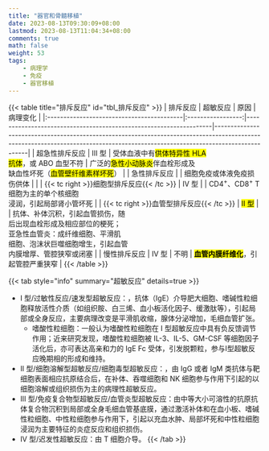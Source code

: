 ```yaml
---
title: "器官和骨髓移植"
date: 2023-08-13T09:30:09+08:00
lastmod: 2023-08-13T11:04:34+08:00
comments: true
math: false
weight: 53
tags:
    - 病理学
    - 免疫
    - 器官移植
---
```


{{< table title="排斥反应" id="tbl_排斥反应" >}}
| 排斥反应                                  |      超敏反应     | 原因                                                              | 病理变化                                                                                                                                                                       |
|:------------------------------------------|:-----------------:|-------------------------------------------------------------------|--------------------------------------------------------------------------------------------------------------------------------------------------------------------------------|
| 超急性排斥反应                            |        Ⅲ 型       | 受体血液中有<mark>供体特异性 HLA<br/>抗体</mark>，或 ABO 血型不符 | 广泛的<mark>急性小动脉炎</mark>伴血栓形成及<br/>缺血性坏死（<mark>血管壁纤维素样坏死</mark>）                                                                                  |
| 急性排斥反应                              |                   | 细胞免疫或体液免疫损伤供体                                        |                                                                                                                                                                                |
| {{< tc right >}}细胞型排斥反应{{< /tc >}} |        Ⅳ 型       |                                                                   | CD4<sup>+</sup>、CD8<sup>+</sup> T 细胞为主的单个核细胞<br/>浸润，引起局部肾小管坏死                                                                                           |
| {{< tc right >}}血管型排斥反应{{< /tc >}} | <mark>Ⅱ 型</mark> |                                                                   | 抗体、补体沉积，引起血管损伤，随<br/>后出现血栓形成及相应部位的梗死；<br/>亚急性血管炎：成纤维细胞、平滑肌<br/>细胞、泡沫状巨噬细胞增生，引起血管<br/>内膜增厚、管腔狭窄或闭塞 |
| 慢性排斥反应                              |        Ⅳ 型       | 不明                                                              | <mark>**血管内膜纤维化**</mark>，引起管腔严重狭窄                                                                                                                              |
{{< /table >}}

{{< tab style="info" summary="超敏反应" details=true >}}
- Ⅰ 型/过敏性反应/速发型超敏反应：，抗体（IgE）介导肥大细胞、嗜碱性粒细胞释放活性介质（如组织胺、白三烯、血小板活化因子、缓激肽等），引起局部或全身反应，主要病理改变是平滑肌收缩，腺体分泌增加，毛细血管扩张。
    - 嗜酸性粒细胞：一般认为嗜酸性粒细胞在 Ⅰ 型超敏反应中具有负反馈调节作用；近来研究发现，嗜酸性粒细胞被 IL-3、IL-5、GM-CSF 等细胞因子活化后，亦可表达高亲和力的 IgE Fc 受体，引发脱颗粒，参与Ⅰ型超敏反应晚期相的形成和维持。
- Ⅱ 型/细胞溶解型超敏反应/细胞毒型超敏反应：，由 IgG 或者 IgM 类抗体与靶细胞表面相应抗原结合后，在补体、吞噬细胞和 NK 细胞参与作用下引起的以细胞溶解或组织损伤为主的病理性超敏反应。
- Ⅲ 型/免疫复合物型超敏反应/血管炎型超敏反应：由中等大小可溶性的抗原抗体复合物沉积到局部或全身毛细血管基底膜，通过激活补体和在血小板、嗜碱性粒细胞、中性粒细胞参与作用下，引起以充血水肿、局部坏死和中性粒细胞浸润为主要特征的炎症反应和组织损伤。
- Ⅳ 型/迟发性超敏反应：由 T 细胞介导。
{{< /tab >}}

